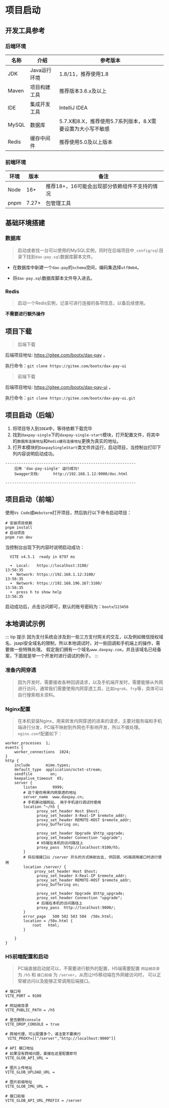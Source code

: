 # 项目启动
## 开发工具参考 
### 后端环境

| 名称  | 介绍         | 参考版本                                                   |
| ----- | ------------ | ---------------------------------------------------------- |
| JDK   | Java运行环境 | 1.8/11，推荐使用1.8                                        |
| Maven | 项目构建工具 | 推荐版本3.6.x及以上                                        |
| IDE   | 集成开发工具 | IntelliJ IDEA                                              |
| MySQL | 数据库       | 5.7.X和8.X，推荐使用5.7系列版本，8.X需要设置为大小写不敏感 |
| Redis | 缓存中间件   | 推荐使用5.0及以上版本                                      |

### 前端环境

| 环境 | 版本  | 备注                                          |
| ---- | ----- | --------------------------------------------- |
| Node | 16+   | 推荐18+，16可能会出现部分依赖组件不支持的情况 |
| pnpm | 7.27+ | 包管理工具                                    |

## 基础环境搭建

### 数据库
> 启动或者找一台可以使用的MySQL实例，同时在后端项目中`_config/sql`目录下找到`dax-pay.sql`数据库脚本文件。

- 在数据库中新建一个`dax-pay`的`schema`空间，编码集选择`utf8mb4`。

- 将`dax-pay.sql`数据库脚本文件导入进去。

### Redis

> 启动一个Redis实例，记录可进行连接的各项信息，以备后续使用。

**不需要进行额外操作**


## 项目下载
> 后端下载

后端项目地址: https://gitee.com/bootx/dax-pay ，

执行命令：`git clone https://gitee.com/bootx/dax-pay-ui`


> 前端下载

后端项目地址: https://gitee.com/bootx/dax-pay-ui ， 

执行命令：`git clone https://gitee.com/bootx/dax-pay-ui.git`

## 项目启动（后端）

1. 将项目导入到`IDEA`中，等待依赖下载完毕
2. 找到`daxpay-single`下的`daxpay-single-start`模块，打开配置文件，将其中的`数据库连接地址`和`Redis缓存连接地址`更换为真实的地址。
3. 打开本模块的`DaxpaySingleStart`类文件并运行，启动项目，当控制台打印下列内容说明启动成功。

```shell
----------------------------------------------------------
	应用 'dax-pay-single' 运行成功! 
	Swagger文档: 		http://192.168.1.12:9000/doc.html
	 
----------------------------------------------------------
```

## 项目启动（前端）

使用`Vs Code`或`Webstorm`打开项目，然后执行以下命令启动项目：
```shell
# 安装项目依赖
pnpm install
# 启动项目
pnpm run dev
```

当控制台出现下列内容时说明启动成功：

```shell
  VITE v4.5.1  ready in 8797 ms

  ➜  Local:   https://localhost:3100/                                                                         13:56:35
  ➜  Network: https://192.168.1.12:3100/                                                                      13:56:35
  ➜  Network: https://192.168.196.167:3100/                                                                   13:56:35
  ➜  press h to show help                                                                                     13:56:35
```

启动成功后，点击访问即可，默认的账号密码为：`bootx`/`123456`

## 本地调试示例
::: tip 提示
因为支付系统会涉及到一些三方支付网关的交互，以及例如微信授权域名、jsapi安全域名的限制，所以本地调试时，对一些回调和手机端上的操作，需要做一些特殊处理。
假定我们拥有一个域名`www.daxpay.com`，并且该域名已经备案，下面就是举一个开发时进行调试的例子。
:::

### 准备内网穿透
> 因为开发时，需要接收各种回调请求，以及手机端开发时，需要能够从外网进行访问，通常我们需要使用内网穿透工具，比如`ngrok`、`frp`等，具体可以自行搜索相关资料。

### Nginx配置
> 在本机安装Nginx，用来转发内网穿透的进来的请求，主要对服务端和手机端进行分发，PC端不映射到外网也不影响开发，所以不做处理。`nginx.conf`配置如下：

```shell
worker_processes  1;
events {
    worker_connections  1024;
}
http {
    include       mime.types;
    default_type  application/octet-stream;
    sendfile        on;
    keepalive_timeout  65;
    server {
        listen       9999;
        # 这个是你用来内网穿透的地址
        server_name  www.daxpay.cn;
        # 手机移动端网站， 用于手机进行调试时使用
        location ^~/h5 {
              proxy_set_header Host $host;
              proxy_set_header X-Real-IP $remote_addr;
              proxy_set_header REMOTE-HOST $remote_addr;
              proxy_buffering on;

              proxy_set_header Upgrade $http_upgrade;
              proxy_set_header Connection "upgrade";
              # H5端在本机的访问路径上
              proxy_pass  http://localhost:9100/h5;
        }
        # 将后端接口以 /server 开头的方式映射出去, 供回调、H5端调用接口时进行使用
        location /server/ {
             proxy_set_header Host $host;
              proxy_set_header X-Real-IP $remote_addr;
              proxy_set_header REMOTE-HOST $remote_addr;
              proxy_buffering on;

              proxy_set_header Upgrade $http_upgrade;
              proxy_set_header Connection "upgrade";
              # 后端在本机的访问路径上
              proxy_pass  http://localhost:9000/;
        }
        error_page   500 502 503 504  /50x.html;
        location = /50x.html { 
            root   html;
        }

    }
}

```
### H5前端配置和启动
> PC端直接启动就可以，不需要进行额外的配置，H5端需要配置 `网站根目录` 为 `/h5` 和 `接口前缀` 为 `/server`，从而让H5移动端在外网被访问时，
> 可以正常被访问以及能够正常调用后端接口。

```properties
# 端口号
VITE_PORT = 9100

# 网站根目录
VITE_PUBLIC_PATH = /h5

# 是否删除console
VITE_DROP_CONSOLE = true

# 跨域代理，可以配置多个，请注意不要换行
 VITE_PROXY=[["/server","http://localhost:9000"]]

# API 接口地址
# 如果没有跨域问题，直接在这里配置即可
VITE_GLOB_API_URL =

# 图片上传地址
VITE_GLOB_UPLOAD_URL =

# 图片前缀地址
VITE_GLOB_IMG_URL =

# 接口前缀
VITE_GLOB_API_URL_PREFIX = /server
```

